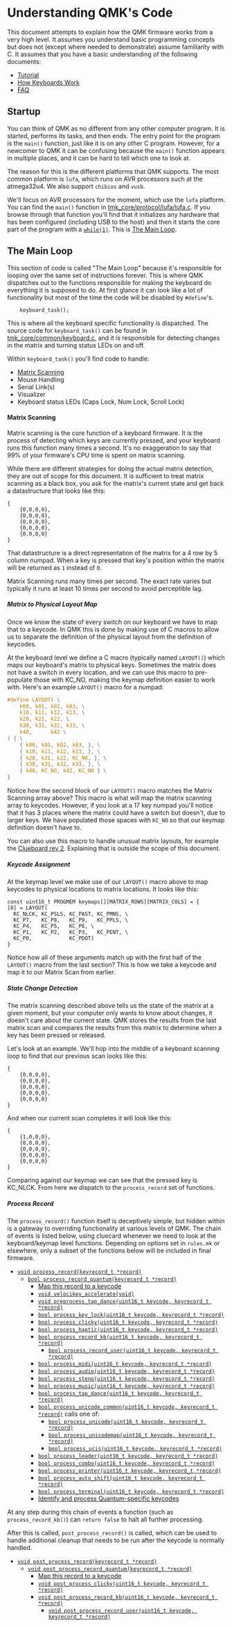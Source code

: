 # Understanding QMK's Code

This document attempts to explain how the QMK firmware works from a very high level. It assumes you understand basic programming concepts but does not (except where needed to demonstrate) assume familiarity with C. It assumes that you have a basic understanding of the following documents:

* [Tutorial](tutorial.md)
* [How Keyboards Work](how_keyboards_work.md)
* [FAQ](faq.md)

## Startup

You can think of QMK as no different from any other computer program. It is started, performs its tasks, and then ends. The entry point for the program is the `main()` function, just like it is on any other C program. However, for a newcomer to QMK it can be confusing because the `main()` function appears in multiple places, and it can be hard to tell which one to look at.

The reason for this is the different platforms that QMK supports. The most common platform is `lufa`, which runs on AVR processors such at the atmega32u4. We also support `chibios` and `vusb`.

We'll focus on AVR processors for the moment, which use the `lufa` platform. You can find the `main()` function in [tmk_core/protocol/lufa/lufa.c](https://github.com/qmk/qmk_firmware/blob/e1203a222bb12ab9733916164a000ef3ac48da93/tmk_core/protocol/lufa/lufa.c#L1028). If you browse through that function you'll find that it initializes any hardware that has been configured (including USB to the host) and then it starts the core part of the program with a [`while(1)`](https://github.com/qmk/qmk_firmware/blob/e1203a222bb12ab9733916164a000ef3ac48da93/tmk_core/protocol/lufa/lufa.c#L1069). This is [The Main Loop](#the-main-loop).

## The Main Loop

This section of code is called "The Main Loop" because it's responsible for looping over the same set of instructions forever. This is where QMK dispatches out to the functions responsible for making the keyboard do everything it is supposed to do. At first glance it can look like a lot of functionality but most of the time the code will be disabled by `#define`'s.

```
    keyboard_task();
```

This is where all the keyboard specific functionality is dispatched. The source code for `keyboard_task()` can be found in [tmk_core/common/keyboard.c](https://github.com/qmk/qmk_firmware/blob/e1203a222bb12ab9733916164a000ef3ac48da93/tmk_core/common/keyboard.c#L216), and it is responsible for detecting changes in the matrix and turning status LEDs on and off.

Within `keyboard_task()` you'll find code to handle:

* [Matrix Scanning](#matrix-scanning)
* Mouse Handling
* Serial Link(s)
* Visualizer
* Keyboard status LEDs (Caps Lock, Num Lock, Scroll Lock)

#### Matrix Scanning

Matrix scanning is the core function of a keyboard firmware. It is the process of detecting which keys are currently pressed, and your keyboard runs this function many times a second. It's no exaggeration to say that 99% of your firmware's CPU time is spent on matrix scanning.

While there are different strategies for doing the actual matrix detection, they are out of scope for this document. It is sufficient to treat matrix scanning as a black box, you ask for the matrix's current state and get back a datastructure that looks like this:


```
{
    {0,0,0,0},
    {0,0,0,0},
    {0,0,0,0},
    {0,0,0,0},
    {0,0,0,0}
}
```

That datastructure is a direct representation of the matrix for a 4 row by 5 column numpad. When a key is pressed that key's position within the matrix will be returned as `1` instead of `0`.

Matrix Scanning runs many times per second. The exact rate varies but typically it runs at least 10 times per second to avoid perceptible lag.

##### Matrix to Physical Layout Map

Once we know the state of every switch on our keyboard we have to map that to a keycode. In QMK this is done by making use of C macros to allow us to separate the definition of the physical layout from the definition of keycodes.

At the keyboard level we define a C macro (typically named `LAYOUT()`) which maps our keyboard's matrix to physical keys. Sometimes the matrix does not have a switch in every location, and we can use this macro to pre-populate those with KC_NO, making the keymap definition easier to work with. Here's an example `LAYOUT()` macro for a numpad:

```c
#define LAYOUT( \
    k00, k01, k02, k03, \
    k10, k11, k12, k13, \
    k20, k21, k22, \
    k30, k31, k32, k33, \
    k40,      k42 \
) { \
    { k00, k01, k02, k03, }, \
    { k10, k11, k12, k13, }, \
    { k20, k21, k22, KC_NO, }, \
    { k30, k31, k32, k33, }, \
    { k40, KC_NO, k42, KC_NO } \
}
```

Notice how the second block of our `LAYOUT()` macro matches the Matrix Scanning array above? This macro is what will map the matrix scanning array to keycodes. However, if you look at a 17 key numpad you'll notice that it has 3 places where the matrix could have a switch but doesn't, due to larger keys. We have populated those spaces with `KC_NO` so that our keymap definition doesn't have to.

You can also use this macro to handle unusual matrix layouts, for example the [Clueboard rev 2](https://github.com/qmk/qmk_firmware/blob/e1203a222bb12ab9733916164a000ef3ac48da93/keyboards/clueboard/66/rev2/rev2.h). Explaining that is outside the scope of this document.

##### Keycode Assignment

At the keymap level we make use of our `LAYOUT()` macro above to map keycodes to physical locations to matrix locations. It looks like this:

```
const uint16_t PROGMEM keymaps[][MATRIX_ROWS][MATRIX_COLS] = {
[0] = LAYOUT(
  KC_NLCK, KC_PSLS, KC_PAST, KC_PMNS, \
  KC_P7,   KC_P8,   KC_P9,   KC_PPLS, \
  KC_P4,   KC_P5,   KC_P6, \
  KC_P1,   KC_P2,   KC_P3,   KC_PENT, \
  KC_P0,            KC_PDOT)
}
```

Notice how all of these arguments match up with the first half of the `LAYOUT()` macro from the last section? This is how we take a keycode and map it to our Matrix Scan from earlier.

##### State Change Detection

The matrix scanning described above tells us the state of the matrix at a given moment, but your computer only wants to know about changes, it doesn't care about the current state. QMK stores the results from the last matrix scan and compares the results from this matrix to determine when a key has been pressed or released.

Let's look at an example. We'll hop into the middle of a keyboard scanning loop to find that our previous scan looks like this:

```
{
    {0,0,0,0},
    {0,0,0,0},
    {0,0,0,0},
    {0,0,0,0},
    {0,0,0,0}
}
```

And when our current scan completes it will look like this:

```
{
    {1,0,0,0},
    {0,0,0,0},
    {0,0,0,0},
    {0,0,0,0},
    {0,0,0,0}
}
```

Comparing against our keymap we can see that the pressed key is KC_NLCK. From here we dispatch to the `process_record` set of functions.

<!-- FIXME: Magic happens between here and process_record -->

##### Process Record

The `process_record()` function itself is deceptively simple, but hidden within is a gateway to overriding functionality at various levels of QMK. The chain of events is listed below, using cluecard whenever we need to look at the keyboard/keymap level functions. Depending on options set in `rules.mk` or elsewhere, only a subset of the functions below will be included in final firmware.

* [`void process_record(keyrecord_t *record)`](https://github.com/qmk/qmk_firmware/blob/e1203a222bb12ab9733916164a000ef3ac48da93/tmk_core/common/action.c#L172)
  * [`bool process_record_quantum(keyrecord_t *record)`](https://github.com/qmk/qmk_firmware/blob/e1203a222bb12ab9733916164a000ef3ac48da93/quantum/quantum.c#L206)
    * [Map this record to a keycode](https://github.com/qmk/qmk_firmware/blob/e1203a222bb12ab9733916164a000ef3ac48da93/quantum/quantum.c#L226)
    * [`void velocikey_accelerate(void)`](https://github.com/qmk/qmk_firmware/blob/c1c5922aae7b60b7c7d13d3769350eed9dda17ab/quantum/velocikey.c#L27)
    * [`void preprocess_tap_dance(uint16_t keycode, keyrecord_t *record)`](https://github.com/qmk/qmk_firmware/blob/e1203a222bb12ab9733916164a000ef3ac48da93/quantum/process_keycode/process_tap_dance.c#L119)
    * [`bool process_key_lock(uint16_t keycode, keyrecord_t *record)`](https://github.com/qmk/qmk_firmware/blob/e1203a222bb12ab9733916164a000ef3ac48da93/quantum/process_keycode/process_key_lock.c#L62)
    * [`bool process_clicky(uint16_t keycode, keyrecord_t *record)`](https://github.com/qmk/qmk_firmware/blob/e1203a222bb12ab9733916164a000ef3ac48da93/quantum/process_keycode/process_clicky.c#L79)
    * [`bool process_haptic(uint16_t keycode, keyrecord_t *record)`](https://github.com/qmk/qmk_firmware/blob/2cee371bf125a6ec541dd7c5a809573facc7c456/drivers/haptic/haptic.c#L216)
    * [`bool process_record_kb(uint16_t keycode, keyrecord_t *record)`](https://github.com/qmk/qmk_firmware/blob/e1203a222bb12ab9733916164a000ef3ac48da93/keyboards/clueboard/card/card.c#L20)
      * [`bool process_record_user(uint16_t keycode, keyrecord_t *record)`](https://github.com/qmk/qmk_firmware/blob/e1203a222bb12ab9733916164a000ef3ac48da93/keyboards/clueboard/card/keymaps/default/keymap.c#L58)
    * [`bool process_midi(uint16_t keycode, keyrecord_t *record)`](https://github.com/qmk/qmk_firmware/blob/e1203a222bb12ab9733916164a000ef3ac48da93/quantum/process_keycode/process_midi.c#L81)
    * [`bool process_audio(uint16_t keycode, keyrecord_t *record)`](https://github.com/qmk/qmk_firmware/blob/e1203a222bb12ab9733916164a000ef3ac48da93/quantum/process_keycode/process_audio.c#L19)
    * [`bool process_steno(uint16_t keycode, keyrecord_t *record)`](https://github.com/qmk/qmk_firmware/blob/e1203a222bb12ab9733916164a000ef3ac48da93/quantum/process_keycode/process_steno.c#L160)
    * [`bool process_music(uint16_t keycode, keyrecord_t *record)`](https://github.com/qmk/qmk_firmware/blob/e1203a222bb12ab9733916164a000ef3ac48da93/quantum/process_keycode/process_music.c#L114)
    * [`bool process_tap_dance(uint16_t keycode, keyrecord_t *record)`](https://github.com/qmk/qmk_firmware/blob/e1203a222bb12ab9733916164a000ef3ac48da93/quantum/process_keycode/process_tap_dance.c#L141)
    * [`bool process_unicode_common(uint16_t keycode, keyrecord_t *record)`](https://github.com/qmk/qmk_firmware/blob/e1203a222bb12ab9733916164a000ef3ac48da93/quantum/process_keycode/process_unicode_common.c#L169)
      calls one of:
        * [`bool process_unicode(uint16_t keycode, keyrecord_t *record)`](https://github.com/qmk/qmk_firmware/blob/e1203a222bb12ab9733916164a000ef3ac48da93/quantum/process_keycode/process_unicode.c#L20)
        * [`bool process_unicodemap(uint16_t keycode, keyrecord_t *record)`](https://github.com/qmk/qmk_firmware/blob/e1203a222bb12ab9733916164a000ef3ac48da93/quantum/process_keycode/process_unicodemap.c#L46)
        * [`bool process_ucis(uint16_t keycode, keyrecord_t *record)`](https://github.com/qmk/qmk_firmware/blob/e1203a222bb12ab9733916164a000ef3ac48da93/quantum/process_keycode/process_ucis.c#L95)
    * [`bool process_leader(uint16_t keycode, keyrecord_t *record)`](https://github.com/qmk/qmk_firmware/blob/e1203a222bb12ab9733916164a000ef3ac48da93/quantum/process_keycode/process_leader.c#L51)
    * [`bool process_combo(uint16_t keycode, keyrecord_t *record)`](https://github.com/qmk/qmk_firmware/blob/e1203a222bb12ab9733916164a000ef3ac48da93/quantum/process_keycode/process_combo.c#L115)
    * [`bool process_printer(uint16_t keycode, keyrecord_t *record)`](https://github.com/qmk/qmk_firmware/blob/e1203a222bb12ab9733916164a000ef3ac48da93/quantum/process_keycode/process_printer.c#L77)
    * [`bool process_auto_shift(uint16_t keycode, keyrecord_t *record)`](https://github.com/qmk/qmk_firmware/blob/e1203a222bb12ab9733916164a000ef3ac48da93/quantum/process_keycode/process_auto_shift.c#L94)
    * [`bool process_terminal(uint16_t keycode, keyrecord_t *record)`](https://github.com/qmk/qmk_firmware/blob/e1203a222bb12ab9733916164a000ef3ac48da93/quantum/process_keycode/process_terminal.c#L264)
    * [Identify and process Quantum-specific keycodes](https://github.com/qmk/qmk_firmware/blob/e1203a222bb12ab9733916164a000ef3ac48da93/quantum/quantum.c#L291)

At any step during this chain of events a function (such as `process_record_kb()`) can `return false` to halt all further processing.

After this is called, `post_process_record()` is called, which can be used to handle additional cleanup that needs to be run after the keycode is normally handled. 

* [`void post_process_record(keyrecord_t *record)`]()
  * [`void post_process_record_quantum(keyrecord_t *record)`]()
    * [Map this record to a keycode]()
    * [`void post_process_clicky(uint16_t keycode, keyrecord_t *record)`]()
    * [`void post_process_record_kb(uint16_t keycode, keyrecord_t *record)`]()
      * [`void post_process_record_user(uint16_t keycode, keyrecord_t *record)`]()
      
<!--
#### Mouse Handling

FIXME: This needs to be written

#### Serial Link(s)

FIXME: This needs to be written

#### Visualizer

FIXME: This needs to be written

#### Keyboard state LEDs (Caps Lock, Num Lock, Scroll Lock)

FIXME: This needs to be written

-->
